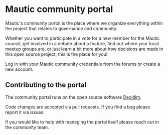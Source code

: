 # Mautic community portal
Mautic's community portal is the place where we organize everything within the project that relates to governance and community.

Whether you want to participate in a vote for a new member for the Mautic council,  get involved in a debate about a feature,  find out where your local meetup groups are,  or just learn a bit more about how decisions are made in this open source project,  this is the place for you!

Log in with your Mautic community credentials from the forums or create a new account.

##  Contributing to the portal

The community portal runs on the open source software [Decidim](https://decidim.org).

Code changes are accepted via pull requests.  If you find a bug please report it via issues.

If you would like to help with managing the portal itself please reach out in the community team.
